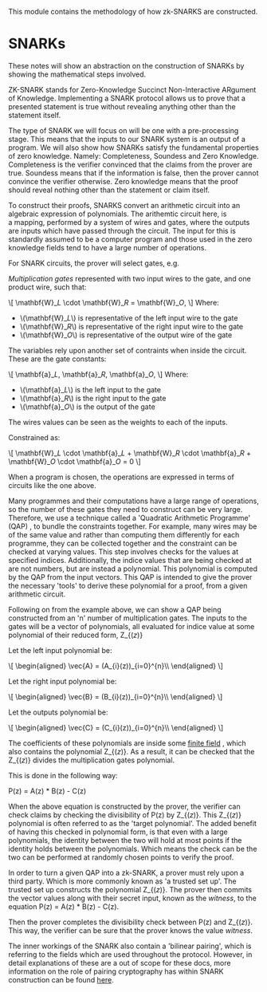 This module contains the methodology of how
zk-SNARKS are constructed.

SNARKs
=====
These notes will 
show an abstraction on the construction 
of SNARKs by showing the mathematical 
steps involved. 

ZK-SNARK stands for Zero-Knowledge 
Succinct Non-Interactive ARgument of
Knowledge. Implementing a SNARK 
protocol allows us to prove that a
presented statement is true without
revealing anything other than the 
statement itself. 

The type of SNARK we will focus on
will be one with a pre-processing 
stage. This means that the inputs 
to our SNARK system is an output
of a program. We will also show 
how SNARKs satisfy the fundamental
properties of zero knowledge. Namely:
Completeness, Soundess and Zero 
Knowledge. Completeness is the
verifier convinced that the claims
from the prover are true. Soundess
means that if the information is 
false, then the prover cannot 
convince the verifier otherwise.
Zero knowledge means that the 
proof should reveal nothing 
other than the statement or 
claim itself.

To construct their proofs, SNARKS
convert an arithmetic circuit into
an algebraic expression of polynomials. 
The arithemtic circuit here, is  
a mapping, performed by a system of 
wires and gates, where the outputs 
are inputs which have passed through 
the circuit. The input for this is 
standardly assumed to be a computer 
program and those used in the zero 
knowledge fields tend to have a large
number of operations.

For SNARK circuits, the prover will 
select gates, 
e.g. 

*Multiplication gates* represented 
with two input wires to the gate, 
and one product wire, such that:

\\[
\mathbf{W}\_*L* \cdot \mathbf{W}\_*R* = \mathbf{W}\_*O*,
\\]
Where:

* \\(\mathbf{W}\_*L*\\) is representative of the left input wire to the gate
* \\(\mathbf{W}\_*R*\\) is representative of the right input wire to the gate
* \\(\mathbf{W}\_*O*\\) is representative of the output wire of the gate

The variables rely upon another 
set of contraints when inside 
the circuit. These are the gate 
constants:


\\[
\mathbf{a}\_*L*, \mathbf{a}\_*R*, \mathbf{a}\_*O*,
\\]
Where:

* \\(\mathbf{a}\_*L*\\) is the left input to the gate 
* \\(\mathbf{a}\_*R*\\) is the right input to the gate
* \\(\mathbf{a}\_*O*\\) is the output of the gate

The wires values can be seen as 
the weights to each of the inputs.

Constrained as:

\\[
\mathbf{W}\_*L* \cdot \mathbf{a}\_*L* +
\mathbf{W}\_*R* \cdot \mathbf{a}\_*R* +
\mathbf{W}\_*O* \cdot \mathbf{a}\_*O* =
0
\\]

When a program is chosen, the operations 
are expressed in terms of circuits like
the one above. 

Many programmes and their computations
have a large range of operations,
so the number of these gates they 
need to construct can be very 
large. Therefore, we use a 
technique called a 'Quadratic 
Arithmetic Programme' (QAP)
, to bundle the constraints
together. For example, 
many wires may be of the same
value and rather than 
computing them differently 
for each programme, they can 
be collected together and 
the constraint can be 
checked at varying values. 
This step involves checks for
the values at specified 
indices. Additionally, the 
indice values that are being
checked at are not numbers, 
but are instead a polynomial.
This polynomial is computed 
by the QAP from the input 
vectors. This QAP is intended 
to give the prover the necessary
'tools' to derive these polynomial
for a proof, from a given
arithmetic circuit.  

Following on from the example
above, we can show a QAP being
constructed from an 'n' number 
of multiplication gates. The 
inputs to the gates will be 
a vector of polynomials, all 
evaluated for indice value at
some polynomial of their reduced
form, Z\_{(*z*)}

Let the left input polynomial be: 

\\[
\begin{aligned}
\vec{A} = (A\_{i}(z))\_{i=0}^{n}\\\\
\end{aligned}
\\]

Let the right input polynomial be: 

\\\[
\begin{aligned}
\vec{B} = (B\_{i}(z))\_{i=0}^{n}\\\\ 
\end{aligned}
\\]

Let the outputs polynomial be: 

\\[
\begin{aligned}
\vec{C} = (C\_{i}(z))\_{i=0}^{n}\\\\ 
\end{aligned}
\\]

The coefficients of these
polynomials are inside 
some [finite field][finite_field]
, which also contains the 
polynomial Z\_{(*z*)}.
As a result, it can be checked
that the Z\_{(*z*)} divides
the multiplication gates
polynomial.


This is done in the following 
way:

P(z) = A(z) * B(z) - C(z)

When the above equation is 
constructed by the prover,
the verifier can check claims
by checking the divisibility 
of P(z) by Z\_{(*z*)}. This 
Z\_{(*z*)} polynomial is 
often referred to as the 
'target polynomial'. The 
added benefit of having this
checked in polynomial form, 
is that even with a large 
polynomials, the identity
between the two will hold 
at most points if the identity
holds between the polynomials. 
Which means the check can be 
the two can be performed at
randomly chosen points to 
verify the proof.

In order to turn a given QAP
into a zk-SNARK, a prover must 
rely upon a third party. Which 
is more commonly known as 'a 
trusted set up'. The trusted
set up constructs the polynomial
Z\_{(*z*)}. The prover then 
commits the vector values along 
with their secret input, known as 
the *witness*, to the equation
P(z) = A(z) * B(z) - C(z).

Then the prover completes the 
divisibility check between P(z)
and Z\_{(*z*)}. This way, the
verifier can be sure that the 
prover knows the value *witness*. 

The inner workings of the SNARK
also contain a 'bilinear pairing', 
which is referring to the fields 
which are used throughout the 
protocol. However, in detail 
explanations of these are a out 
of scope for these docs, more 
information on the role of pairing
cryptography has within SNARK 
construction can be found [here][pairings]. 










[finite_field]: https://web.stanford.edu/class/ee392d/Chap7.pdf
[pairings]:https://eprint.iacr.org/2016/260.pdf












